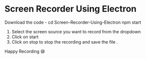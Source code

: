 # Screen Recorder Using Electron

Download the code -
cd Screen-Recorder-Using-Electron
npm start

1. Select the screen source you want to record from the dropdown 
2. Click on start 
3. Click on stop to stop the recording and save the file .

Happy Recording 😄 

